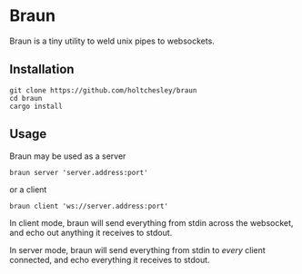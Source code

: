 # Braun

Braun is a tiny utility to weld unix pipes to websockets. 

## Installation

    git clone https://github.com/holtchesley/braun
    cd braun
    cargo install


## Usage

Braun may be used as a server

    braun server 'server.address:port' 

or a client

    braun client 'ws://server.address:port'

In client mode, braun will send everything from stdin across the websocket, and echo out anything it receives to stdout.

In server mode, braun will send everything from stdin to _every_ client connected, and echo everything it receives to stdout.
